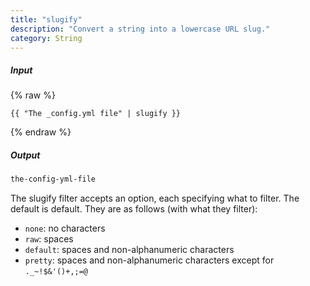 ```yaml
---
title: "slugify"
description: "Convert a string into a lowercase URL slug."
category: String
---
```

##### Input
{% raw %}
~~~liquid
{{ "The _config.yml file" | slugify }}
~~~
{% endraw %}

##### Output

~~~html
the-config-yml-file
~~~

The slugify filter accepts an option, each specifying what to filter. The default is default. They are as follows (with what they filter):

* `none`: no characters
* `raw`: spaces
* `default`: spaces and non-alphanumeric characters
* `pretty`: spaces and non-alphanumeric characters except for `._~!$&'()+,;=@`
